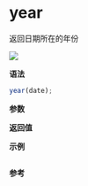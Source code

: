 # year

返回日期所在的年份

![](https://img.shields.io/badge/-Date-blue)

**语法**

```js
year(date);
```

**参数**

**返回值**

**示例**

```js

```

**参考**
